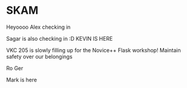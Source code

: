 SKAM
====
Heyoooo Alex checking in

Sagar is also checking in :D
KEVIN IS HERE

VKC 205 is slowly filling up for the Novice++ Flask workshop! Maintain safety over our belongings

Ro Ger

Mark is here
